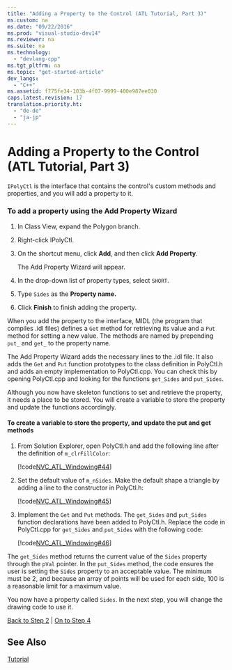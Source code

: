```yaml
---
title: "Adding a Property to the Control (ATL Tutorial, Part 3)"
ms.custom: na
ms.date: "09/22/2016"
ms.prod: "visual-studio-dev14"
ms.reviewer: na
ms.suite: na
ms.technology: 
  - "devlang-cpp"
ms.tgt_pltfrm: na
ms.topic: "get-started-article"
dev_langs: 
  - "C++"
ms.assetid: f775fe34-103b-4f07-9999-400e987ee030
caps.latest.revision: 17
translation.priority.ht: 
  - "de-de"
  - "ja-jp"
---
```

# Adding a Property to the Control (ATL Tutorial, Part 3)
`IPolyCtl` is the interface that contains the control's custom methods and properties, and you will add a property to it.  
  
### To add a property using the Add Property Wizard  
  
1.  In Class View, expand the Polygon branch.  
  
2.  Right-click IPolyCtl.  
  
3.  On the shortcut menu, click **Add**, and then click **Add Property**.  
  
     The Add Property Wizard will appear.  
  
4.  In the drop-down list of property types, select `SHORT`.  
  
5.  Type `Sides` as the **Property name.**  
  
6.  Click **Finish** to finish adding the property.  
  
 When you add the property to the interface, MIDL (the program that compiles .idl files) defines a `Get` method for retrieving its value and a `Put` method for setting a new value. The methods are named by prepending `put_` and `get_` to the property name.  
  
 The Add Property Wizard adds the necessary lines to the .idl file. It also adds the `Get` and `Put` function prototypes to the class definition in PolyCtl.h and adds an empty implementation to PolyCtl.cpp. You can check this by opening PolyCtl.cpp and looking for the functions `get_Sides` and `put_Sides`.  
  
 Although you now have skeleton functions to set and retrieve the property, it needs a place to be stored. You will create a variable to store the property and update the functions accordingly.  
  
#### To create a variable to store the property, and update the put and get methods  
  
1.  From Solution Explorer, open PolyCtl.h and add the following line after the definition of `m_clrFillColor`:  
  
     [!code[NVC_ATL_Windowing#44](../vs140/codesnippet/CPP/adding-a-property-to-the-control--atl-tutorial--part-3-_1.h)]  
  
2.  Set the default value of `m_nSides`. Make the default shape a triangle by adding a line to the constructor in PolyCtl.h:  
  
     [!code[NVC_ATL_Windowing#45](../vs140/codesnippet/CPP/adding-a-property-to-the-control--atl-tutorial--part-3-_2.h)]  
  
3.  Implement the `Get` and `Put` methods. The `get_Sides` and `put_Sides` function declarations have been added to PolyCtl.h. Replace the code in PolyCtl.cpp for `get_Sides` and `put_Sides` with the following code:  
  
     [!code[NVC_ATL_Windowing#46](../vs140/codesnippet/CPP/adding-a-property-to-the-control--atl-tutorial--part-3-_3.cpp)]  
  
 The `get_Sides` method returns the current value of the `Sides` property through the `pVal` pointer. In the `put_Sides` method, the code ensures the user is setting the `Sides` property to an acceptable value. The minimum must be 2, and because an array of points will be used for each side, 100 is a reasonable limit for a maximum value.  
  
 You now have a property called `Sides`. In the next step, you will change the drawing code to use it.  
  
 [Back to Step 2](../vs140/adding-a-control--atl-tutorial--part-2-.md) &#124; [On to Step 4](../vs140/changing-the-drawing-code--atl-tutorial--part-4-.md)  
  
## See Also  
 [Tutorial](../vs140/active-template-library--atl--tutorial.md)